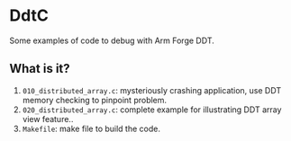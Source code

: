 # DdtC

Some examples of code to debug with Arm Forge DDT.

## What is it?
1. `010_distributed_array.c`: mysteriously crashing application, use DDT
    memory checking to pinpoint problem.
1. `020_distributed_array.c`: complete example for illustrating DDT array
    view feature..
1. `Makefile`: make file to build the code.
